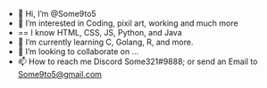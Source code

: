 - 👋 Hi, I’m @Some9to5
- 👀 I’m interested in Coding, pixil art, working and much more
- == I know HTML, CSS, JS, Python, and Java
- 🌱 I’m currently learning C, Golang, R, and more.
- 💞️ I’m looking to collaborate on ...
- 📫 How to reach me Discord Some321#9888; or send an Email to Some9to5@gmail.com

<!---
Some9to5/Some9to5 is a ✨ special ✨ repository because its `README.md` (this file) appears on your GitHub profile.
You can click the Preview link to take a look at your changes.
--->
